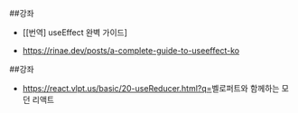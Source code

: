 ##강좌

- [[번역] useEffect 완벽 가이드]

- <https://rinae.dev/posts/a-complete-guide-to-useeffect-ko>

##강좌

- <https://react.vlpt.us/basic/20-useReducer.html?q=>벨로퍼트와 함께하는 모던 리액트
